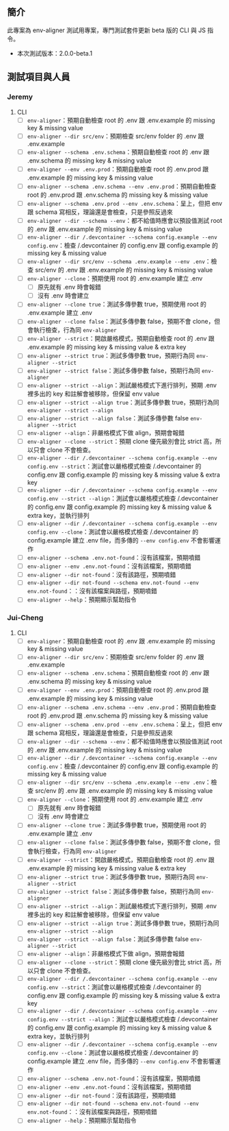 ## 簡介
此專案為 env-aligner 測試用專案，專門測試套件更新 beta 版的 CLI 與 JS 指令。

- 本次測試版本：2.0.0-beta.1

## 測試項目與人員
### Jeremy
1. CLI
    - [ ] `env-aligner`：預期自動檢查 root 的 .env 跟 .env.example 的 missing key & missing value
    - [ ] `env-aligner --dir src/env`：預期檢查 src/env folder 的 .env 跟 .env.example
    - [ ] `env-aligner --schema .env.schema`：預期自動檢查 root 的 .env 跟 .env.schema 的 missing key & missing value
    - [ ] `env-aligner --env .env.prod`：預期自動檢查 root 的 .env.prod 跟 .env.example 的 missing key & missing value
    - [ ] `env-aligner --schema .env.schema --env .env.prod`：預期自動檢查 root 的 .env.prod 跟 .env.schema 的 missing key & missing value
    - [ ] `env-aligner --schema .env.prod --env .env.schema`：呈上，但把 env 跟 schema 寫相反，理論還是會檢查，只是參照反過來
    - [ ] `env-aligner --dir --schema --env`：都不給值時應會以預設值測試 root 的 .env 跟 .env.example 的 missing key & missing value
    - [ ] `env-aligner --dir /.devcontainer --schema config.example --env config.env`：檢查 /.devcontainer 的 config.env 跟 config.example 的 missing key & missing value
    - [ ] `env-aligner --dir src/env --schema .env.example --env .env`：檢查 src/env 的 .env 跟 .env.example 的 missing key & missing value
    - [ ] `env-aligner --clone`：預期使用 root 的 .env.example 建立 .env
        - [ ] 原先就有 .env 時會報錯
        - [ ] 沒有 .env 時會建立
    - [ ] `env-aligner --clone true`：測試多傳參數 true，預期使用 root 的 .env.example 建立 .env
    - [ ] `env-aligner --clone false`：測試多傳參數 false，預期不會 clone，但會執行檢查，行為同 `env-aligner`
    - [ ] `env-aligner --strict`：開啟嚴格模式，預期自動檢查 root 的 .env 跟 .env.example 的 missing key & missing value & extra key
    - [ ] `env-aligner --strict true`：測試多傳參數 true，預期行為同 `env-aligner --strict`
    - [ ] `env-aligner --strict false`：測試多傳參數 false，預期行為同 `env-aligner`
    - [ ] `env-aligner --strict --align`：測試嚴格模式下進行排列，預期 .env 裡多出的 key 和註解會被移除，但保留 env value
    - [ ] `env-aligner --strict --align true`：測試多傳參數 true，預期行為同 `env-aligner --strict --align`
    - [ ] `env-aligner --strict --align false`：測試多傳參數 false `env-aligner --strict`
    - [ ] `env-aligner --align`：非嚴格模式下做 align，預期會報錯
    - [ ] `env-aligner --clone --strict`：預期 clone 優先級別會比 strict 高，所以只會 clone 不會檢查。
    - [ ] `env-aligner --dir /.devcontainer --schema config.example --env config.env --strict`：測試會以嚴格模式檢查 /.devcontainer 的 config.env 跟 config.example 的 missing key & missing value & extra key
    - [ ] `env-aligner --dir /.devcontainer --schema config.example --env config.env --strict --align`：測試會以嚴格模式檢查 /.devcontainer 的 config.env 跟 config.example 的 missing key & missing value & extra key，並執行排列
    - [ ] `env-aligner --dir /.devcontainer --schema config.example --env config.env --clone`：測試會以嚴格模式檢查 /.devcontainer 的 config.example 建立 .env file，而多傳的 `--env config.env` 不會影響運作
    - [ ] `env-aligner --schema .env.not-found`：沒有該檔案，預期噴錯
    - [ ] `env-aligner --env .env.not-found`：沒有該檔案，預期噴錯
    - [ ] `env-aligner --dir not-found`：沒有該路徑，預期噴錯
    - [ ] `env-aligner --dir not-found --schema env.not-found --env env.not-found`：：沒有該檔案與路徑，預期噴錯
    - [ ] `env-aligner --help`：預期顯示幫助指令

### Jui-Cheng
1. CLI
    - [ ] `env-aligner`：預期自動檢查 root 的 .env 跟 .env.example 的 missing key & missing value
    - [ ] `env-aligner --dir src/env`：預期檢查 src/env folder 的 .env 跟 .env.example
    - [ ] `env-aligner --schema .env.schema`：預期自動檢查 root 的 .env 跟 .env.schema 的 missing key & missing value
    - [ ] `env-aligner --env .env.prod`：預期自動檢查 root 的 .env.prod 跟 .env.example 的 missing key & missing value
    - [ ] `env-aligner --schema .env.schema --env .env.prod`：預期自動檢查 root 的 .env.prod 跟 .env.schema 的 missing key & missing value
    - [ ] `env-aligner --schema .env.prod --env .env.schema`：呈上，但把 env 跟 schema 寫相反，理論還是會檢查，只是參照反過來
    - [ ] `env-aligner --dir --schema --env`：都不給值時應會以預設值測試 root 的 .env 跟 .env.example 的 missing key & missing value
    - [ ] `env-aligner --dir /.devcontainer --schema config.example --env config.env`：檢查 /.devcontainer 的 config.env 跟 config.example 的 missing key & missing value
    - [ ] `env-aligner --dir src/env --schema .env.example --env .env`：檢查 src/env 的 .env 跟 .env.example 的 missing key & missing value
    - [ ] `env-aligner --clone`：預期使用 root 的 .env.example 建立 .env
        - [ ] 原先就有 .env 時會報錯
        - [ ] 沒有 .env 時會建立
    - [ ] `env-aligner --clone true`：測試多傳參數 true，預期使用 root 的 .env.example 建立 .env
    - [ ] `env-aligner --clone false`：測試多傳參數 false，預期不會 clone，但會執行檢查，行為同 `env-aligner`
    - [ ] `env-aligner --strict`：開啟嚴格模式，預期自動檢查 root 的 .env 跟 .env.example 的 missing key & missing value & extra key
    - [ ] `env-aligner --strict true`：測試多傳參數 true，預期行為同 `env-aligner --strict`
    - [ ] `env-aligner --strict false`：測試多傳參數 false，預期行為同 `env-aligner`
    - [ ] `env-aligner --strict --align`：測試嚴格模式下進行排列，預期 .env 裡多出的 key 和註解會被移除，但保留 env value
    - [ ] `env-aligner --strict --align true`：測試多傳參數 true，預期行為同 `env-aligner --strict --align`
    - [ ] `env-aligner --strict --align false`：測試多傳參數 false `env-aligner --strict`
    - [ ] `env-aligner --align`：非嚴格模式下做 align，預期會報錯
    - [ ] `env-aligner --clone --strict`：預期 clone 優先級別會比 strict 高，所以只會 clone 不會檢查。
    - [ ] `env-aligner --dir /.devcontainer --schema config.example --env config.env --strict`：測試會以嚴格模式檢查 /.devcontainer 的 config.env 跟 config.example 的 missing key & missing value & extra key
    - [ ] `env-aligner --dir /.devcontainer --schema config.example --env config.env --strict --align`：測試會以嚴格模式檢查 /.devcontainer 的 config.env 跟 config.example 的 missing key & missing value & extra key，並執行排列
    - [ ] `env-aligner --dir /.devcontainer --schema config.example --env config.env --clone`：測試會以嚴格模式檢查 /.devcontainer 的 config.example 建立 .env file，而多傳的 `--env config.env` 不會影響運作
    - [ ] `env-aligner --schema .env.not-found`：沒有該檔案，預期噴錯
    - [ ] `env-aligner --env .env.not-found`：沒有該檔案，預期噴錯
    - [ ] `env-aligner --dir not-found`：沒有該路徑，預期噴錯
    - [ ] `env-aligner --dir not-found --schema env.not-found --env env.not-found`：：沒有該檔案與路徑，預期噴錯
    - [ ] `env-aligner --help`：預期顯示幫助指令